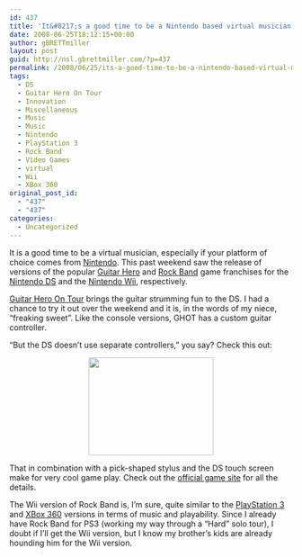 ```yaml
---
id: 437
title: 'It&#8217;s a good time to be a Nintendo based virtual musician'
date: 2008-06-25T18:12:15+00:00
author: gBRETTmiller
layout: post
guid: http://nsl.gbrettmiller.com/?p=437
permalink: /2008/06/25/its-a-good-time-to-be-a-nintendo-based-virtual-musician/
tags:
  - DS
  - Guitar Hero On Tour
  - Innovation
  - Miscellaneous
  - Music
  - Music
  - Nintendo
  - PlayStation 3
  - Rock Band
  - Video Games
  - virtual
  - Wii
  - XBox 360
original_post_id:
  - "437"
  - "437"
categories:
  - Uncategorized
---
```

It is a good time to be a virtual musician, especially if your platform of choice comes from [Nintendo](http://www.nintendo.com/). This past weekend saw the release of versions of the popular [Guitar Hero](http://www.guitarhero.com/us/) and [Rock Band](http://www.rockband.com/) game franchises for the [Nintendo DS](http://www.nintendo.com/ds) and the [Nintendo Wii](http://www.nintendo.com/wii), respectively.

[Guitar Hero On Tour](http://www.guitarhero.com/ghot/us/#/home/) brings the guitar strumming fun to the DS. I had a chance to try it out over the weekend and it is, in the words of my niece, &#8220;freaking sweet&#8221;. Like the console versions, GHOT has a custom guitar controller.

&#8220;But the DS doesn&#8217;t use separate controllers,&#8221; you say? Check this out:

<p style="text-align:center;">
  <img class="aligncenter" style="vertical-align:middle;" src="https://i1.wp.com/static.gamesradar.com/images/mb/GamesRadar/us/Games/G/Guitar%20Hero%20DS/Everything%20Else/Art/RAW/gh_on_tour_guitar_grip--article_image.jpg?resize=222%2C174" alt="" width="222" height="174" data-recalc-dims="1" />
</p>

<p style="text-align:left;">
  That in combination with a pick-shaped stylus and the DS touch screen make for very cool game play. Check out the <a href="http://www.guitarhero.com/ghot/us/#/home/">official game site</a> for all the details.
</p>

<p style="text-align:left;">
  The Wii version of Rock Band is, I&#8217;m sure, quite similar to the <a href="http://www.us.playstation.com/PS3">PlayStation 3</a> and <a href="http://www.xbox.com/en-US/">XBox 360</a> versions in terms of music and playability. Since I already have Rock Band for PS3 (working my way through a &#8220;Hard&#8221; solo tour), I doubt if I&#8217;ll get the Wii version, but I know my brother&#8217;s kids are already hounding him for the Wii version.
</p>